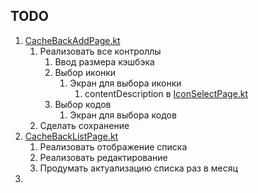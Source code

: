 ## TODO

1. [CacheBackAddPage.kt](src/main/java/su/tease/project/feature/cacheback/presentation/add/CacheBackAddPage.kt)
   1. Реализовать все контроллы
      1. Ввод размера кэшбэка
      2. Выбор иконки
         1. Экран для выбора иконки
            1. contentDescription в [IconSelectPage.kt](src/main/java/su/tease/project/feature/cacheback/presentation/add/page/IconSelectPage.kt)
      3. Выбор кодов
         1. Экран для выбора кодов
   2. Сделать сохранение
2. [CacheBackListPage.kt](src/main/java/su/tease/project/feature/cacheback/presentation/list/CacheBackListPage.kt)
   1. Реализовать отображение списка
   2. Реализовать редактирование
   3. Продумать актуализацию списка раз в месяц
3. 